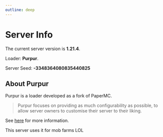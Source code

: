```yaml
---
outline: deep
---
```


# Server Info

The current server version is **1.21.4**.

Loader: **Purpur**.

Server Seed: **-3348364080835440825**

## About Purpur

Purpur is a loader developed as a fork of PaperMC.  
> Purpur focuses on providing as much configurability as possible, to allow server owners to customise their server to their liking.

See [here](https://purpurmc.org/) for more information.  

This server uses it for mob farms LOL
